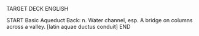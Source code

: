 TARGET DECK
ENGLISH

START
Basic
Aqueduct
Back: n. Water channel, esp. A bridge on columns across a valley. [latin aquae ductus conduit]
END
